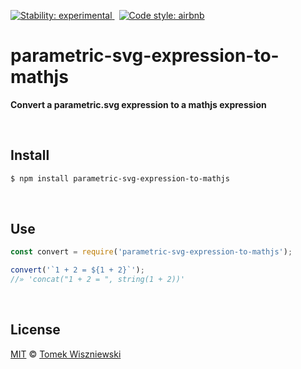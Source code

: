 [![Stability: experimental
](https://img.shields.io/badge/stability-experimental-yellow.svg?style=flat-square)
](https://nodejs.org/api/documentation.html#documentation_stability_index)
 [![Code style: airbnb
](https://img.shields.io/badge/code%20style-airbnb-777777.svg?style=flat-square)
](https://github.com/airbnb/javascript)




parametric-svg-expression-to-mathjs
===================================

**Convert a parametric.svg expression to a mathjs expression**




<div                                                  id="/install">&nbsp;</div>

Install
-------

```sh
$ npm install parametric-svg-expression-to-mathjs
```




<div                                                      id="/use">&nbsp;</div>

Use
---

```js
const convert = require('parametric-svg-expression-to-mathjs');

convert('`1 + 2 = ${1 + 2}`');
//» 'concat("1 + 2 = ", string(1 + 2))'
```




<div                                                  id="/license">&nbsp;</div>

License
-------

[MIT][] © [Tomek Wiszniewski][]

[MIT]: ./License.md
[Tomek Wiszniewski]: https://github.com/tomekwi
